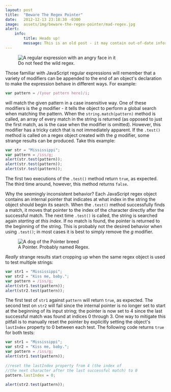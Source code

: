 ```yaml
---
layout: post
title:  "Beware The Regex Pointer"
date:   2012-12-13 23:18:30 -0300
image:  assets/img/beware-the-regex-pointer/mad-regex.jpg
alert:
    info:
        title: Heads up!
        message: This is an old post - it may contain out-of-date information!
---
```


<figure>
    <img src="{{ 'assets/img/beware-the-regex-pointer/mad-regex.jpg' | relative_url }}" alt="A regular expression with an angry face in it" />
    <figcaption>Do not feed the wild regex.</figcaption>
</figure>

Those familiar with JavaScript regular expressions will remember that a variety of modifiers can be appended to the end of an object's declaration to make the expression behave in different ways. For example:

```JavaScript
var pattern = /(your pattern here)/i;
```

will match the given pattern in a case insensitive way. One of these modifiers is the _g_ modifier - it tells the object to perform a global search when matching the pattern. When the `string.match(pattern)` method is called, an array of every match in the string is returned (as opposed to just the first match, as is the case when the modifier is omitted). However, this modifier has a tricky catch that is not immediately apparent. If the `.test()` method is called on a regex object created with the _g_ modifier, some strange results can be produced. Take this example:

```JavaScript
var str = "Mississippi";
var pattern = /iss/g;
alert(str.test(pattern));
alert(str.test(pattern));
alert(str.test(pattern));
```

The first two executions of the `.test()` method return `true`, as expected. The third time around, however, this method returns `false`.

Why the seemingly inconsistent behavior? Each JavaScript regex object contains an internal pointer that indicates at what index in the string the object should begin its search. When the `.test()` method successfully finds a match, it moves that pointer to the index of the character directly after the successful match. The next time `.test()` is called, the string is searched again _starting at this index_. If no match is found, the pointer is returned to the beginning of the string. This is probably not the desired behavior when using `.test()`; in most cases it is best to simply remove the _g_ modifier.

<figure>
    <img src="{{ 'assets/img/beware-the-regex-pointer/pointer-dog.jpg' | relative_url }}" alt="A dog of the Pointer breed" />
    <figcaption>A Pointer.  Probably named Regex.</figcaption>
</figure>

_Really_ strange results start cropping up when the same regex object is used to test multiple strings:

```JavaScript
var str1 = "Mississippi";
var str2 = "Kiss me, baby.";
var pattern = /iss/g;
alert(str1.test(pattern));
alert(str2.test(pattern));
```

The first test of `str1` against `pattern` will return `true`, as expected. The second test on `str2` will fail since the internal pointer is no longer set to start at the beginning of its input string; the pointer is now set to 4 since the last successful match was found at indices 0 through 3.  One way to mitigate this pitfall is to manually reset the pointer by explicitly setting the object's `lastIndex` property to 0 between each test. The following code returns `true` for both tests:

```JavaScript
var str1 = "Mississippi";
var str2 = "Kiss me, baby.";
var pattern = /iss/g;
alert(str1.test(pattern));
 
//reset the lastIndex property from 4 (the index of 
//the next character after the last successful match) to 0
pattern.lastIndex = 0;
 
alert(str2.test(pattern));
```